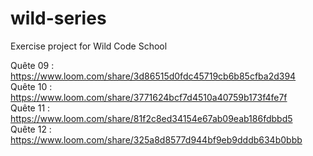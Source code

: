 # wild-series
Exercise project for Wild Code School

Quête 09 : https://www.loom.com/share/3d86515d0fdc45719cb6b85cfba2d394  
Quête 10 : https://www.loom.com/share/3771624bcf7d4510a40759b173f4fe7f  
Quête 11 : https://www.loom.com/share/81f2c8ed34154e67ab09eab186fdbbd5  
Quête 12 : https://www.loom.com/share/325a8d8577d944bf9eb9dddb634b0bbb  
